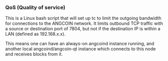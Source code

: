 ### QoS (Quality of service) ###

This is a Linux bash script that will set up tc to limit the outgoing bandwidth for connections to the ANGCOIN network. It limits outbound TCP traffic with a source or destination port of 7804, but not if the destination IP is within a LAN (defined as 192.168.x.x).

This means one can have an always-on angcoind instance running, and another local angcoind/angcoin-qt instance which connects to this node and receives blocks from it.

